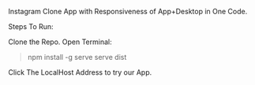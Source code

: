 Instagram Clone App with Responsiveness of App+Desktop in One Code.

Steps To Run:

Clone the Repo.
Open Terminal:
  > npm install -g serve
  > serve dist

Click The LocalHost Address to try our App.

